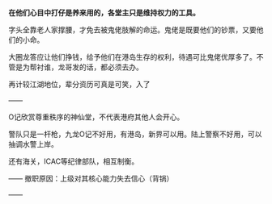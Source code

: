 **在他们心目中打仔是养来用的，各堂主只是维持权力的工具。**

字头全靠老人家撑腰，才免去被鬼佬肢解的命运。鬼佬是既要他们的钞票，又要他们的小命。

大圈龙答应让他们挣钱，给予他们在港岛生存的权利，待遇可比鬼佬优厚多了。不管是为帮衬谁，龙哥发的话，都必须去办。

再计较江湖地位，辈分资历可真是可笑，入了

——

O记欣赏尊重秩序的神仙堂，不代表港府其他人会开心。

警队只是一杆枪，九龙O记不好用，有港岛，新界可以用。陆上警察不好用，可以抽调水警上岸。

还有海关，ICAC等纪律部队，相互制衡。

——
撤职原因：上级对其核心能力失去信心（背锅）

——

